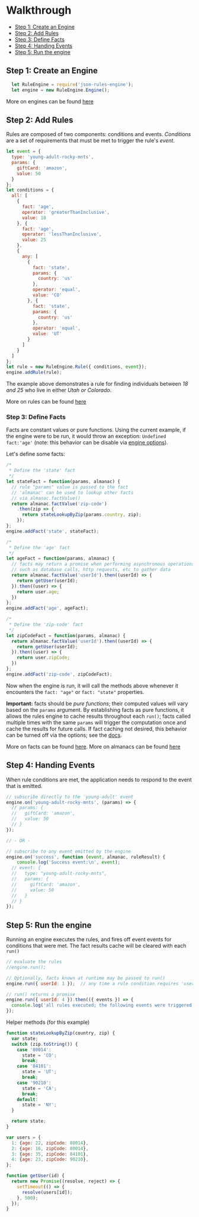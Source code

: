 # Walkthrough

* [Step 1: Create an Engine](#step-1-create-an-engine)
* [Step 2: Add Rules](#step-2-add-rules)
* [Step 3: Define Facts](#step-3-define-facts)
* [Step 4: Handing Events](#step-4-handing-events)
* [Step 5: Run the engine](#step-5-run-the-engine)

## Step 1: Create an Engine

```js
  let RuleEngine = require('json-rules-engine');
  let engine = new RuleEngine.Engine();
```

More on engines can be found [here](./engine.md)

## Step 2: Add Rules

Rules are composed of two components: conditions and events.  _Conditions_ are a set of requirements that must be met to trigger the rule's _event_.

```js
let event = {
  type: 'young-adult-rocky-mnts',
  params: {
    giftCard: 'amazon',
    value: 50
  }
};
let conditions = {
  all: [
    {
      fact: 'age',
      operator: 'greaterThanInclusive',
      value: 18
    }, {
      fact: 'age',
      operator: 'lessThanInclusive',
      value: 25
    },
    {
      any: [
        {
          fact: 'state',
          params: {
            country: 'us'
          },
          operator: 'equal',
          value: 'CO'
        }, {
          fact: 'state',
          params: {
            country: 'us'
          },
          operator: 'equal',
          value: 'UT'
        }
      ]
    }
  ]
};
let rule = new RuleEngine.Rule({ conditions, event});
engine.addRule(rule);
```

The example above demonstrates a rule for finding individuals between _18 and 25_ who live in either _Utah or Colorado_.

More on rules can be found [here](./rules.md)

### Step 3: Define Facts

Facts are constant values or pure functions.  Using the current example, if the engine were to be run, it would throw an exception: `Undefined fact:'age'` (note: this behavior can be disable via [engine options](./engine.md#Options)).

Let's define some facts:

```js
/*
 * Define the 'state' fact
 */
let stateFact = function(params, almanac) {
  // rule "params" value is passed to the fact
  // 'almanac' can be used to lookup other facts
  // via almanac.factValue()
  return almanac.factValue('zip-code')
    .then(zip => {
      return stateLookupByZip(params.country, zip);
    });
};
engine.addFact('state', stateFact);

/*
 * Define the 'age' fact
 */
let ageFact = function(params, almanac) {
  // facts may return a promise when performing asynchronous operations
  // such as database calls, http requests, etc to gather data
  return almanac.factValue('userId').then((userId) => {
    return getUser(userId);
  }).then((user) => {
    return user.age;
  })
};
engine.addFact('age', ageFact);

/*
 * Define the 'zip-code' fact
 */
let zipCodeFact = function(params, almanac) {
  return almanac.factValue('userId').then((userId) => {
    return getUser(userId);
  }).then((user) => {
    return user.zipCode;
  })
};
engine.addFact('zip-code', zipCodeFact);
```

Now when the engine is run, it will call the methods above whenever it encounters the ```fact: "age"``` or ```fact: "state"``` properties.

**Important:** facts should be *pure functions*; their computed values will vary based on the ```params``` argument.  By establishing facts as pure functions, it allows the rules engine to cache results throughout each ```run()```; facts called multiple times with the same ```params``` will trigger the computation once and cache the results for future calls.  If fact caching not desired, this behavior can be turned off via the options; see the [docs](./facts.md).

More on facts can be found [here](./facts.md).  More on almanacs can be found [here](./almanac.md)


## Step 4: Handing Events

When rule conditions are met, the application needs to respond to the event that is emitted.

```js
// subscribe directly to the 'young-adult' event
engine.on('young-adult-rocky-mnts', (params) => {
  // params: {
  //   giftCard: 'amazon',
  //   value: 50
  // }
});

// - OR -

// subscribe to any event emitted by the engine
engine.on('success', function (event, almanac, ruleResult) {
    console.log('Success event:\n', event);
  // event: {
  //   type: "young-adult-rocky-mnts",
  //   params: {
  //     giftCard: 'amazon',
  //     value: 50
  //   }
  // }
});
```

## Step 5: Run the engine

Running an engine executes the rules, and fires off event events for conditions that were met.  The fact results cache will be cleared with each ```run()```

```js
// evaluate the rules
//engine.run();

// Optionally, facts known at runtime may be passed to run()
engine.run({ userId: 1 });  // any time a rule condition requires 'userId', '1' will be returned

// run() returns a promise
engine.run({ userId: 4 }).then(({ events }) => {
  console.log('all rules executed; the following events were triggered: ', events.map(result => JSON.stringify(event)))
});
```
Helper methods (for this example)
```js
function stateLookupByZip(country, zip) {
  var state;
  switch (zip.toString()) {
    case '80014':
      state = 'CO';
      break;
    case '84101':
      state = 'UT';
      break;
    case '90210':
      state = 'CA';
      break;
    default:
      state = 'NY';
  }

  return state;
}

var users = {
  1: {age: 22, zipCode: 80014},
  2: {age: 16, zipCode: 80014},
  3: {age: 35, zipCode: 84101},
  4: {age: 23, zipCode: 90210},
};

function getUser(id) {
  return new Promise((resolve, reject) => {
    setTimeout(() => {
      resolve(users[id]);
    }, 500);
  });
}
```
